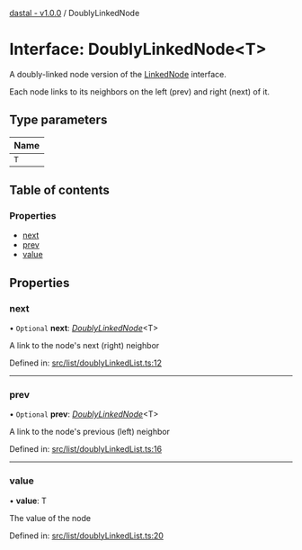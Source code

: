 [dastal - v1.0.0](../README.md) / DoublyLinkedNode

# Interface: DoublyLinkedNode<T\>

A doubly-linked node version of the [LinkedNode](linkednode.md) interface.

Each node links to its neighbors on the left (prev) and right (next) of it.

## Type parameters

| Name |
| :------ |
| `T` |

## Table of contents

### Properties

- [next](doublylinkednode.md#next)
- [prev](doublylinkednode.md#prev)
- [value](doublylinkednode.md#value)

## Properties

### next

• `Optional` **next**: [*DoublyLinkedNode*](doublylinkednode.md)<T\>

A link to the node's next (right) neighbor

Defined in: [src/list/doublyLinkedList.ts:12](https://github.com/havelessbemore/dastal/blob/4d87fc5/src/list/doublyLinkedList.ts#L12)

___

### prev

• `Optional` **prev**: [*DoublyLinkedNode*](doublylinkednode.md)<T\>

A link to the node's previous (left) neighbor

Defined in: [src/list/doublyLinkedList.ts:16](https://github.com/havelessbemore/dastal/blob/4d87fc5/src/list/doublyLinkedList.ts#L16)

___

### value

• **value**: T

The value of the node

Defined in: [src/list/doublyLinkedList.ts:20](https://github.com/havelessbemore/dastal/blob/4d87fc5/src/list/doublyLinkedList.ts#L20)
